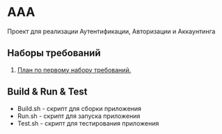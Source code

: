 # AAA
Проект для реализации Аутентификации, Авторизации и Аккаунтинга

## Наборы требований 
1. [План по первому набору требований.](ROADMAP1.md)

## Build & Run & Test
+ Build.sh - скрипт для сборки приложения 
+ Run.sh - скрипт для запуска приложения
+ Test.sh - скрипт для тестирования приложения


